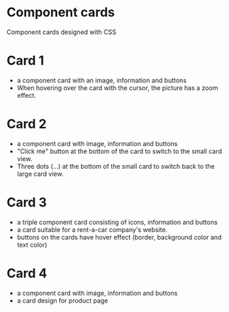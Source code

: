 # Component cards
Component cards designed with CSS


# Card 1
* a component card with an image, information and buttons
* When hovering over the card with the cursor, the picture has a zoom effect.

# Card 2
* a component card with image, information and buttons
* "Click me" button at the bottom of the card to switch to the small card view.
* Three dots (...) at the bottom of the small card to switch back to the large card view.

# Card 3
* a triple component card consisting of icons, information and buttons
* a card suitable for a rent-a-car company's website.
* buttons on the cards have hover effect (border, background color and text color)

# Card 4
* a component card with image, information and buttons
* a card design for product page
